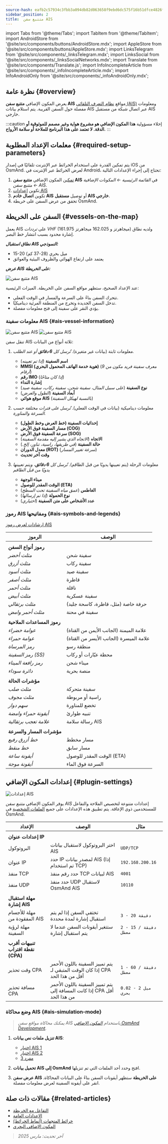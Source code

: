 ```yaml
---
source-hash: eafb2c57934c3fbb3a094db82d063658f9ebd6dc575f16b51dfce4826f7df701
sidebar_position: 2
title:  متتبع سفن AIS
---
```

import Tabs from '@theme/Tabs';
import TabItem from '@theme/TabItem';
import AndroidStore from '@site/src/components/buttons/AndroidStore.mdx';
import AppleStore from '@site/src/components/buttons/AppleStore.mdx';
import LinksTelegram from '@site/src/components/_linksTelegram.mdx';
import LinksSocial from '@site/src/components/_linksSocialNetworks.mdx';
import Translate from '@site/src/components/Translate.js';
import InfoIncompleteArticle from '@site/src/components/_infoIncompleteArticle.mdx';
import InfoAndroidOnly from '@site/src/components/_infoAndroidOnly.mdx';


<InfoIncompleteArticle/>

<InfoAndroidOnly />

## نظرة عامة {#overview}

يعرض المكون الإضافي **متتبع سفن AIS** مواقع [نظام التعرف التلقائي (AIS)](https://en.wikipedia.org/wiki/Automatic_identification_system) ومعلومات مفصلة حول السفن القريبة. يتم استلام بيانات AIS عبر اتصال شبكة من مستقبل AIS خارجي.

:::caution إخلاء مسؤولية
**هذا المكون الإضافي هو مشروع هواية وغير مصمم للموثوقية أو الدقة. لا تعتمد على هذا البرنامج للملاحة أو سلامة الأرواح.**
:::


## معلمات الإعداد المطلوبة {#required-setup-parameters}

يتم تمكين القدرة على استخدام الخرائط عبر الإنترنت تلقائيًا في إصدار iOS من OsmAnd. لعرض الخرائط عبر الإنترنت في Android، تحتاج إلى إجراء الإعدادات التالية:

1. [تمكين](../plugins/index.md#enable--disable) المكون الإضافي **متتبع سفن AIS** في *القائمة الرئيسية ← المكونات الإضافية ← متتبع سفن AIS*.
2. تكوين [إعدادات AIS](../map/raster-maps.md#select-raster-maps)
3. تكوين **اتصال خادم AIS** أو توصيل **مستقبل AIS خارجي**.
4. تحقق من عرض السفن على خريطة OsmAnd.

## السفن على الخريطة {#vessels-on-the-map}

يعمل AIS على *ترددات VHF* (161.975 ميجاهرتز و 162.025 ميجاهرتز) ولديه نطاق إشارة محدود بسبب انتشار خط البصر.

***نطاق استقبال AIS النموذجي:***

- 15-20 ميل بحري (28-37 كم)
- يعتمد على ارتفاع الهوائي والظروف البيئية والعوائق

***عرض AIS على الخريطة:***

<Tabs groupId="operating-systems" queryString="current-os">

<TabItem value="android" label="أندرويد">

![متتبع سفن AIS](@site/static/img/plugins/ais/ais.png)

</TabItem>

</Tabs>

عند الإعداد الصحيح، ستظهر مواقع السفن على الخريطة. الميزات الرئيسية:

- تتحرك السفن بناءً على السرعة والمسار في الوقت الفعلي.
- تدخل السفن الجديدة وتخرج من المنطقة المرئية ديناميكيًا.
- يؤدي النقر على سفينة إلى فتح معلومات مفصلة.


### معلومات سفينة AIS {#ais-vessel-information}

<Tabs groupId="operating-systems" queryString="current-os">

<TabItem value="android" label="أندرويد">

![متتبع سفن AIS](@site/static/img/plugins/ais/ais_menu.png)
![متتبع سفن AIS](@site/static/img/plugins/ais/ais_menu_2.png)

</TabItem>

</Tabs>

تنقل سفن AIS ثلاثة أنواع من البيانات:

1. معلومات ثابتة (بيانات غير متغيرة).
    *تُرسل كل **6 دقائق** أو عند الطلب.*

    - **اسم السفينة** (*إذا تم تعيينه*)
    - **MMSI (هوية خدمة الهاتف المحمول البحري)** (*معرف سفينة فريد مكون من 9 أرقام*)
    - **رقم IMO** (*إذا كان متاحًا*)
    - **إشارة النداء**
    - **نوع السفينة** (*على سبيل المثال، سفينة شحن، سفينة ركاب، سفينة صيد*)
    - **أبعاد السفينة** (*الطول والعرض*)
    - **موقع هوائي AIS** (*بالنسبة لهيكل السفينة*)

2. معلومات ديناميكية (بيانات في الوقت الفعلي).
    *تُرسل على فترات مختلفة حسب السرعة والمناورة.*

    - **إحداثيات السفينة (خط العرض وخط الطول)**
    - **مسار السفينة فوق الأرض (COG)**
    - **سرعة السفينة فوق الأرض (SOG)**
    - **الاتجاه** (*الاتجاه الذي يشير إليه مقدمة السفينة*)
    - **حالة السفينة** (*في طريقها، راسية، تناور، إلخ.*)
    - **معدل الدوران (ROT)** (*سرعة تغيير المسار*)
    - **وقت آخر تحديث**

3. معلومات الرحلة (يتم تعيينها يدويًا من قبل الطاقم).
    *تُرسل كل **6 دقائق**، ويتم تعيينها يدويًا من قبل الطاقم*

    - **ميناء الوجهة**
    - **الوقت المقدر للوصول (ETA)**
    - **الغاطس** (*عمق مياه السفينة تحت السطح*)
    - **نوع الحمولة** (*إذا تم إرسالها*)
    - **عدد الأشخاص على متن السفينة** (*اختياري*)

### رموز AIS ومفاتيحها {#ais-symbols-and-legends}

[إرشادات لعرض رموز AIS](https://www.e-navigation.nl/sites/default/files/sn_circ243-rev.2_-_guidelines_for_the_presentation_of_navigation-related_symbols_terms_and_abbreviations.pdf)

| الرموز | الوصف |
|---|---|
| | |
| **رموز أنواع السفن** | |
| *مثلث أخضر* | سفينة شحن |
| *مثلث أزرق* | سفينة ركاب |
| *مثلث أسود* | سفينة صيد |
| *مثلث أصفر* | قاطرة |
| *مثلث أحمر* | ناقلة |
| *مثلث أبيض* | سفينة عسكرية |
| *مثلث برتقالي* | حرفة خاصة (مثل، قاطرة، كاسحة جليد) |
| *مثلث أحمر وامض* | سفينة في محنة |
| | |
| **رموز المساعدات الملاحية** | |
| *عوامة خضراء* | علامة الميمنة (الجانب الأيمن من القناة) |
| *عوامة حمراء* | علامة الميسرة (الجانب الأيسر من القناة) |
| *رمز المرساة* | منطقة رسو |
| *رمز السفينة (SS)* | محطة عبّارات أو ركاب |
| *رمز رافعة الميناء* | ميناء شحن |
| *دائرة سوداء* | منصة بحرية |
| | |
| **مؤشرات الحالة** | |
| *مثلث صلب* | سفينة متحركة |
| *مثلث مجوف* | راسية أو مربوطة |
| *سهم دوار* | تخضع للمناورة |
| *أيقونة حمراء وامضة* | تنبيه طوارئ |
| *علامة تعجب برتقالية* | رسالة سلامة AIS |
| | |
| **مؤشرات المسار والسرعة** | |
| *خط أزرق رفيع* | مسار مخطط |
| *خط منقط* | مسار سابق |
| *أيقونة ساعة* | الوقت المقدر للوصول (ETA) |
| *أيقونة موجة* | السرعة فوق الماء |

## إعدادات المكون الإضافي {#plugin-settings}

<Tabs groupId="operating-systems" queryString="current-os">

<TabItem value="android" label="أندرويد">

*<Translate android="true" ids="shared_string_menu,plugins_menu_group,plugin_ais_tracker_name,shared_string_settings"/>*

![إعدادات AIS](@site/static/img/plugins/ais/ais_settings_2.png)

</TabItem>

</Tabs>

يوفر المكون الإضافي *متتبع سفن AIS* إعدادات متنوعة لتخصيص الملاحة والتفاعل للمستخدمين ذوي الإعاقة. يتم تطبيق هذه الإعدادات على جميع [الملفات الشخصية](../personal/profiles.md) في OsmAnd.

| الإعداد | الوصف | مثال |
|---|---|---|
| | | |
| **إعدادات عنوان IP** | | |
| البروتوكول | اختر البروتوكول لاستقبال بيانات AIS | `UDP/TCP` |
| عنوان IP | حدد IP لمصدر بيانات AIS (إذا تم استخدام TCP) | `192.168.200.16` |
| منفذ TCP | حدد رقم منفذ TCP لبيانات AIS | `4001` |
| منفذ UDP | حدد منفذ UDP لاستقبال OsmAnd AIS | `10110` |
| | | |
| **مهلة استقبال إشارة AIS** | | |
| مهلة للأجسام المفقودة من AIS | تختفي السفن إذا لم يتم استقبال إشارة لمدة محددة | `3 - 20 دقيقة` |
| مهلة لرؤية السفينة | ستتغير أيقونات السفن عندما لا يتم استقبال إشارة | `2 - 15 دقيقة / معطل` |
| | | |
| **تنبيهات أقرب نقطة اقتراب (CPA)** | | |
| وقت تحذير CPA | يتم تمييز السفينة باللون الأحمر إذا كان الوقت المتبقي لـ CPA أقل من هذا الحد | `1 - 60 دقيقة / معطل` |
| مسافة تحذير CPA | يتم تمييز السفينة باللون الأحمر إذا كانت المسافة إلى CPA أقل من هذا الحد | `0.02 - 2 ميل بحري` |


### وضع محاكاة AIS {#ais-simulation-mode}

> *يمكنك محاكاة مواقع سفن AIS باستخدام [المكون الإضافي OsmAnd Development](../plugins/development.md).*

1. **تنزيل ملفات نص بيانات AIS**:

    - [اختبار AIS 1](https://github.com/user-attachments/files/18689404/ais_test_1.txt)
    - [اختبار AIS 2](https://github.com/user-attachments/files/18689405/ais_test_2.txt)
    - [مفرد 3](https://github.com/user-attachments/files/18689403/333.txt)

2. **تحميل بيانات AIS إلى OsmAnd**
افتح *<Translate android="true" ids="shared_string_menu,plugins_menu_group,development,shared_string_settings,ais_load_data"/>* وحدد أحد الملفات التي تم تنزيلها.

3. **عرض سفن AIS على الخريطة**
ستظهر أيقونات السفن بناءً على البيانات المحاكاة. انقر على أيقونة السفينة لعرض معلومات مفصلة.


## مقالات ذات صلة {#related-articles}

- [التفاعل مع الخريطة](../../user/map/interact-with-map.md)
- [الإعدادات العامة](../../user/personal/global-settings.md)
- [خرائط المتجهات (أنماط الخرائط)](../../user/map/vector-maps.md)
- [المكون الإضافي البحري](../../user/plugins/nautical-charts.md)

> *آخر تحديث: مارس 2025*